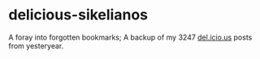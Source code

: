 # delicious-sikelianos

A foray into forgotten bookmarks; A backup of my 3247 [del.icio.us](http://del.icio.us) posts from yesteryear.
